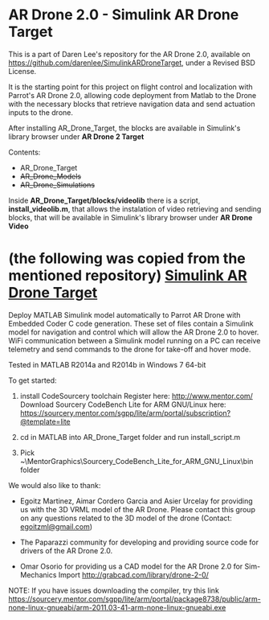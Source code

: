 AR Drone 2.0 - Simulink AR Drone Target
=======================================

This is a part of Daren Lee's repository for the AR Drone 2.0, available on
https://github.com/darenlee/SimulinkARDroneTarget, under a Revised BSD License.

It is the starting point for this project on flight control and localization with Parrot's AR Drone 2.0, allowing
code deployment from Matlab to the Drone with the necessary blocks that retrieve navigation data and send actuation
inputs to the drone.

After installing AR_Drone_Target, the blocks are available in Simulink's library browser under **AR Drone 2 Target**

Contents:
+ AR_Drone_Target
+ ~~AR_Drone_Models~~
+ ~~AR_Drone_Simulations~~

Inside **AR_Drone_Target/blocks/videolib** there is a script, **install_videolib.m**, that allows the instalation
of video retrieving and sending blocks, that will be available in Simulink's library browser under **AR Drone Video**


(the following was copied from the mentioned repository)
[Simulink AR Drone Target](https://github.com/darenlee/SimulinkARDroneTarget)
========================

Deploy MATLAB Simulink model automatically to Parrot AR Drone with Embedded Coder C code generation. These set of files contain a Simulink model for navigation and control which will allow the AR Drone 2.0 to hover. WiFi communication between a Simulink model running on a PC can receive telemetry and send commands to the drone for take-off and hover mode.

Tested in MATLAB R2014a and R2014b in Windows 7 64-bit

To get started:

1. install CodeSourcery toolchain
	Register here: http://www.mentor.com/
	Download Sourcery CodeBench Lite for ARM GNU/Linux here: 
	https://sourcery.mentor.com/sgpp/lite/arm/portal/subscription?@template=lite

2. cd in MATLAB into AR_Drone_Target folder and run install_script.m

3. Pick ~\MentorGraphics\Sourcery_CodeBench_Lite_for_ARM_GNU_Linux\bin folder


We would also like to thank:

- Egoitz Martinez, Aimar Cordero Garcia and Asier Urcelay for providing us with the 3D VRML model of the AR Drone. Please contact this group on any questions related to the 3D model of the drone (Contact: egoitzml@gmail.com)

- The Paparazzi community for developing and providing source code for drivers of the AR Drone 2.0.

- Omar Osorio for providing us a CAD model for the AR Drone 2.0 for Sim-Mechanics Import
http://grabcad.com/library/drone-2-0/

NOTE:
If you have issues downloading the compiler, try this link 
https://sourcery.mentor.com/sgpp/lite/arm/portal/package8738/public/arm-none-linux-gnueabi/arm-2011.03-41-arm-none-linux-gnueabi.exe

